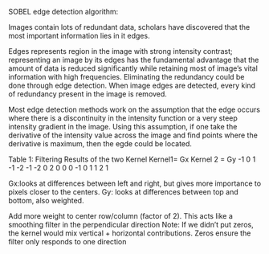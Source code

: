 SOBEL edge detection algorithm:

Images contain lots of redundant data, scholars have discovered that the most important 
information lies in it edges.

Edges represents region in the image with strong intensity contrast; representing an image by its edges has the fundamental advantage that the amount of data is reduced significantly 
while retaining most of image’s vital information with high frequencies.
Eliminating the redundancy could be done through edge detection. When image edges 
are detected, every kind of redundancy present in the image is removed.

Most edge detection methods work on the assumption that the edge occurs where there is a 
discontinuity in the intensity function or a very steep intensity gradient in the image. Using this 
assumption, if one take the derivative of the intensity value across the image and find points 
where the derivative is maximum, then the egde could be located.

Table 1: Filtering Results of the two Kernel 
Kernel1= Gx             Kernel 2 = Gy
-1 0 1                    -1 -2 -1 
-2 0 2                     0 0 0 
-1 0 1                     1 2 1

Gx:looks at differences between left and right, but gives more importance to pixels closer to the centers.
Gy: looks at differences between top and bottom, also weighted.

Add more weight to center row/column (factor of 2).
This acts like a smoothing filter in the perpendicular direction
Note:
If we didn’t put zeros, the kernel would mix vertical + horizontal contributions.
Zeros ensure the filter only responds to one direction